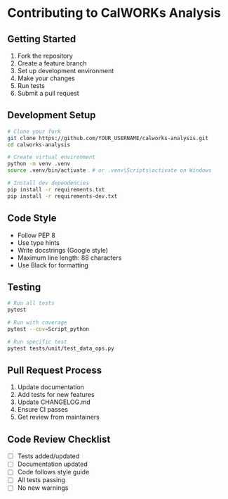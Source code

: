 # Contributing to CalWORKs Analysis

## Getting Started

1. Fork the repository
2. Create a feature branch
3. Set up development environment
4. Make your changes
5. Run tests
6. Submit a pull request

## Development Setup

```bash
# Clone your fork
git clone https://github.com/YOUR_USERNAME/calworks-analysis.git
cd calworks-analysis

# Create virtual environment
python -m venv .venv
source .venv/bin/activate  # or .venv\Scripts\activate on Windows

# Install dev dependencies
pip install -r requirements.txt
pip install -r requirements-dev.txt
```

## Code Style

- Follow PEP 8
- Use type hints
- Write docstrings (Google style)
- Maximum line length: 88 characters
- Use Black for formatting

## Testing

```bash
# Run all tests
pytest

# Run with coverage
pytest --cov=Script_python

# Run specific test
pytest tests/unit/test_data_ops.py
```

## Pull Request Process

1. Update documentation
2. Add tests for new features
3. Update CHANGELOG.md
4. Ensure CI passes
5. Get review from maintainers

## Code Review Checklist

- [ ] Tests added/updated
- [ ] Documentation updated
- [ ] Code follows style guide
- [ ] All tests passing
- [ ] No new warnings 